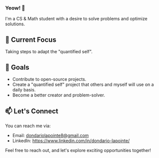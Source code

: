 <!-- Add your awesome banner or logo here -->

### Yeow! 👋

I'm a CS & Math student with a desire to solve problems and optimize solutions.

## 🌱 Current Focus

Taking steps to adapt the "quantified self".

## 🚀 Goals

- Contribute to open-source projects.
- Create a "quantified self" project that others and myself will use on a daily basis.
- Become a better creator and problem-solver. 

## 📫 Let's Connect

 You can reach me via:
- Email: dondariolapointe8@gmail.com
- LinkedIn: https://www.linkedin.com/in/dondario-lapointe/

Feel free to reach out, and let's explore exciting opportunities together!


<!-- Add any other sections or customizations you'd like -->

